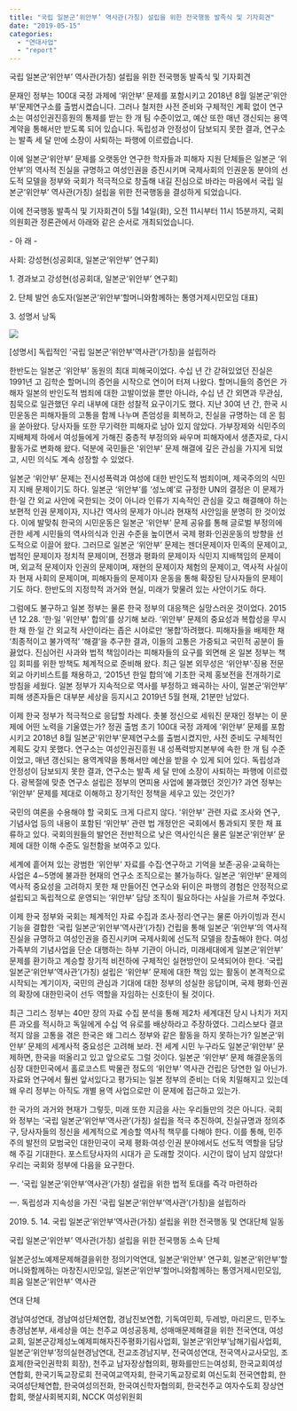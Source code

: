 ```yaml
---
title: "국립 일본군‘위안부’ 역사관(가칭) 설립을 위한 전국행동 발족식 및 기자회견"
date: "2019-05-15"
categories: 
  - "연대사업"
  - "report"
---
```


국립 일본군‘위안부’ 역사관(가칭) 설립을 위한 전국행동 발족식 및 기자회견

문재인 정부는 100대 국정 과제에 ‘위안부’ 문제를 포함시키고 2018년 8월 일본군'위안부'문제연구소를 출범시켰습니다. 그러나 철저한 사전 준비와 구체적인 계획 없이 연구소는 여성인권진흥원의 통제를 받는 한 개 팀 수준이었고, 예산 또한 매년 갱신되는 용역계약을 통해서만 받도록 되어 있습니다. 독립성과 안정성이 담보되지 못한 결과, 연구소는 발족 세 달 만에 소장이 사퇴하는 파행에 이르렀습니다.

이에 일본군‘위안부’ 문제를 오랫동안 연구한 학자들과 피해자 지원 단체들은 일본군 ‘위안부’의 역사적 진실을 규명하고 여성인권을 증진시키며 국제사회의 인권운동 분야의 선도적 모델을 정부와 국회가 적극적으로 창출해 내길 진심으로 바라는 마음에서 국립 일본군‘위안부’ 역사관(가칭) 설립을 위한 전국행동을 결성하게 되었습니다.

이에 전국행동 발족식 및 기자회견이 5월 14일(화), 오전 11시부터 11시 15분까지, 국회의원회관 정론관에서 아래와 같은 순서로 개최되었습니다.

\- 아 래 -

사회: 강성현(성공회대, 일본군‘위안부’ 연구회)

1\. 경과보고 강성현(성공회대, 일본군‘위안부’ 연구회)

2\. 단체 발언 송도자(일본군‘위안부’할머니와함께하는 통영거제시민모임 대표)

3\. 성명서 낭독

![](http://womenandwar.net/kr/wp-content/uploads/2019/05/2019-05-14_기자회견-1024x768.jpg)

\[성명서\] 독립적인 ‘국립 일본군‘위안부’역사관’(가칭)을 설립하라

한반도는 일본군 ‘위안부’ 동원의 최대 피해국이었다. 수십 년 간 갇혀있었던 진실은 1991년 고 김학순 할머니의 증언을 시작으로 연이어 터져 나왔다. 할머니들의 증언은 가해자 일본의 반인도적 범죄에 대한 고발이었을 뿐만 아니라, 수십 년 간 외면과 무관심, 침묵으로 일관했던 우리 내부에 대한 성찰적 요구이기도 했다. 지난 30여 년 간, 한국 시민운동은 피해자들의 고통을 함께 나누며 존엄성을 회복하고, 진실을 규명하는 데 온 힘을 쏟아왔다. 당사자들 또한 무기력한 피해자로 남아 있지 않았다. 가부장제와 식민주의 지배체제 하에서 여성들에게 가해진 중층적 부정의와 싸우며 피해자에서 생존자로, 다시 활동가로 변화해 왔다. 덕분에 국민들은 '위안부' 문제 해결에 깊은 관심을 가지게 되었고, 시민 의식도 계속 성장할 수 있었다.

일본군 ‘위안부’ 문제는 전시성폭력과 여성에 대한 반인도적 범죄이며, 제국주의의 식민지 지배 문제이기도 하다. 일본군 ‘위안부’를 ‘성노예’로 규정한 UN의 결정은 이 문제가 한·일 간 외교 사안에 국한되는 것이 아니라 인류가 지속적인 관심을 갖고 해결해야 하는 보편적 인권 문제이자, 지나간 역사의 문제가 아니라 현재적 사안임을 분명히 한 것이었다. 이에 발맞춰 한국의 시민운동은 일본군 ‘위안부’ 문제 공유를 통해 글로벌 부정의에 관한 세계 시민들의 역사의식과 인권 수준을 높이면서 국제 평화·인권운동의 방향을 선도적으로 이끌어 왔다. 그러므로 일본군 ‘위안부’ 문제는 젠더문제이자 민족의 문제이고, 법적인 문제이자 정치적 문제이며, 전쟁과 평화의 문제이자 식민지 지배책임의 문제이며, 외교적 문제이자 인권의 문제이며, 재현의 문제이자 체험의 문제이고, 역사적 사실이자 현재 사회의 문제이며, 피해자들의 문제이자 운동을 통해 확장된 당사자들의 문제이기도 하다. 한반도의 지정학적 과거와 현실, 미래가 맞물려 있는 사안이기도 하다.

그럼에도 불구하고 일본 정부는 물론 한국 정부의 대응책은 실망스러운 것이었다. 2015년 12.28. ‘한·일 '위안부' 합의’를 상기해 보라. ‘위안부’ 문제의 중요성과 복합성을 무시한 채 한·일 간 외교적 사안이라는 좁은 시야로만 ‘봉합’하려했다. 피해자들을 배제한 채 ‘최종적이고 불가역적’ ‘해결’을 추구한 결과, 이들의 고통은 가중되고 국민적 공분이 들끓었다. 진심어린 사과와 법적 책임이라는 피해자들의 요구를 외면해 온 일본 정부는 책임 회피를 위한 방책도 체계적으로 준비해 왔다. 최근 일본 외무성은 ‘위안부’·징용 전문 외교 아키비스트를 채용하고, ‘2015년 한일 합의’에 기초한 국제 홍보전을 전개하기로 방침을 세웠다. 일본 정부가 지속적으로 역사를 부정하고 왜곡하는 사이, 일본군‘위안부’ 피해 생존자들은 대부분 세상을 등지시고 2019년 5월 현재, 21분만 남았다.

이제 한국 정부가 적극적으로 응답할 차례다. 촛불 정신으로 세워진 문재인 정부는 이 문제에 어떤 노력을 기울였는가? 정권 출범 초기 100대 국정 과제에 ‘위안부’ 문제를 포함시키고 2018년 8월 일본군'위안부'문제연구소를 출범시켰지만, 사전 준비도 구체적인 계획도 갖지 못했다. 연구소는 여성인권진흥원 내 성폭력방지본부에 속한 한 개 팀 수준이었고, 매년 갱신되는 용역계약을 통해서만 예산을 받을 수 있게 되어 있다. 독립성과 안정성이 담보되지 못한 결과, 연구소는 발족 세 달 만에 소장이 사퇴하는 파행에 이르렀다. 광복절에 맞춘 연구소 설립은 정부의 면피용 사업에 불과했던 것인가? 과연 정부는 ‘위안부’ 문제를 제대로 이해하고 장기적인 정책을 세우고 있는 것인가?

국민의 여론을 수용해야 할 국회도 크게 다르지 않다. '위안부' 관련 자료 조사와 연구, 기념사업 등의 내용이 포함된 ‘위안부’ 관련 법 개정안은 국회에서 통과되지 못한 채 표류하고 있다. 국회의원들의 발언은 전반적으로 낮은 역사인식은 물론 일본군‘위안부’ 문제에 대한 이해 수준도 일천함을 보여주고 있다.

세계에 흩어져 있는 광범한 ‘위안부’ 자료를 수집·연구하고 기억을 보존·공유·교육하는 사업은 4∼5명에 불과한 현재의 연구소 조직으로는 불가능하다. 일본군 ‘위안부’ 문제의 역사적 중요성을 고려하지 못한 채 만들어진 연구소와 뒤이은 파행의 경험은 안정적으로 설립되고 독립적으로 운영되는 ‘위안부’ 담당 조직이 필요하다는 사실을 가르쳐 주었다.

이제 한국 정부와 국회는 체계적인 자료 수집과 조사·정리·연구는 물론 아카이빙과 전시 기능을 결합한 ‘국립 일본군‘위안부’역사관’(가칭) 건립을 통해 일본군 ‘위안부’의 역사적 진실을 규명하고 여성인권을 증진시키며 국제사회에 선도적 모델을 창출해야 한다. 여성가족부의 기념사업을 단순 대행하는 하부 기관이 아니라, 미래세대에게 일본군‘위안부’ 문제를 환기하고 계승할 장기적 비전하에 구체적인 실현방안이 모색되어야 한다. ‘국립 일본군‘위안부’역사관’(가칭) 설립은 ‘위안부’ 문제에 대한 책임 있는 활동이 본격적으로 시작되는 계기이자, 국민의 관심과 기대에 대한 정부의 성실한 응답이며, 국제 평화·인권의 확장에 대한민국이 선두 역할을 자임하는 신호탄이 될 것이다.

최근 그리스 정부는 40만 장의 자료 수집 분석을 통해 제2차 세계대전 당시 나치가 저지른 과오를 적시하고 독일에게 수십 억 유로를 배상하라고 주장하였다. 그리스보다 결코 적지 않을 고통을 겪은 한국은 왜 그리스 정부와 같은 활동을 하지 못하는가? 일본군‘위안부’ 문제의 세계사적 중요성은 고려해 보라. 전 세계 시민 누구라도 일본군‘위안부’ 문제하면, 한국을 떠올리고 있고 앞으로도 그럴 것이다. 일본군 ‘위안부’ 문제 해결운동의 심장 대한민국에서 홀로코스트 박물관 정도의 ‘위안부’ 역사관 건립은 당연한 일 아닌가. 자료와 연구에서 훨씬 앞서있다고 평가되는 일본 정부의 준비는 더욱 치밀해지고 있는데 왜 우리 정부는 아직도 개별 용역 사업으로만 이 문제에 접근하고 있는가.

한 국가의 과거와 현재가 그렇듯, 미래 또한 지금을 사는 우리들만의 것은 아니다. 국회와 정부는 ‘국립 일본군‘위안부’역사관’(가칭) 설립을 적극 추진하여, 진실규명과 정의추구, 당사자들의 정신을 세계적으로 계승할 역사적 책무를 다해야 한다. 이를 통해, 민주주의 발전의 모범국인 대한민국이 국제 평화·여성·인권 분야에서도 선도적 역할을 담당해 주길 기대한다. 포스트당사자의 시대가 곧 도래할 것이다. 시간이 많이 남지 않았다! 우리는 국회와 정부에 다음을 요구한다.

一. ‘국립 일본군‘위안부’역사관’(가칭) 설립을 위한 법적 토대를 즉각 마련하라

一. 독립성과 지속성을 가진 ‘국립 일본군‘위안부’역사관’(가칭)을 설립하라

2019\. 5. 14. 국립 일본군‘위안부’역사관(가칭) 설립을 위한 전국행동 및 연대단체 일동

국립 일본군‘위안부’ 역사관(가칭) 설립을 위한 전국행동 소속 단체

일본군성노예제문제해결을위한 정의기억연대, 일본군‘위안부’ 연구회, 일본군‘위안부’할머니와함께하는 마창진시민모임, 일본군‘위안부’할머니와함께하는 통영거제시민모임, 희움 일본군‘위안부’ 역사관

연대 단체

경남여성연대, 경남여성단체연합, 경남진보연합, 기독여민회, 두레방, 마리몬드, 민주노총경남본부, 새세상을 여는 천주교 여성공동체, 성매매문제해결을 위한 전국연대, 여성교회, 일본군강제성노예제피해자진주평화기림사업회, 일본군‘위안부’남해기림사업회, 일본군‘위안부’정의실현경남연대, 전교조경남지부, 전국여성연대, 전국역사교사모임, 조효제(한국인권학회 회장), 천주교 남자장상협의회, 평화를만드는여성회, 한국교회여성연합회, 한국기독교장로회 전국여교역자회, 한국기독교장로회 여신도회 전국연합회, 한국여성단체연합, 한국여성의전화, 한국여신학자협의회, 한국천주교 여자수도회 장상연합회, 햇살사회복지회, NCCK 여성위원회
